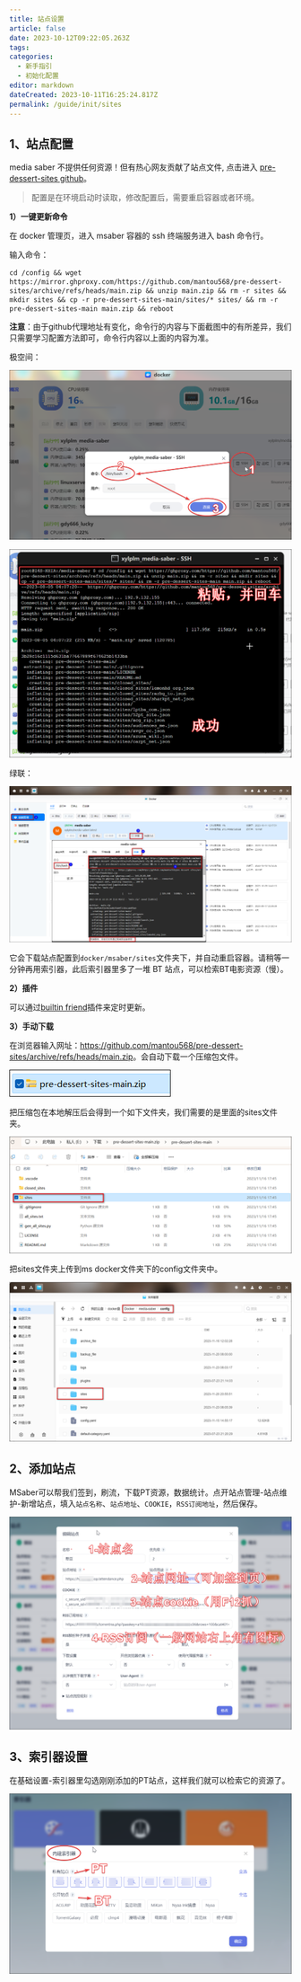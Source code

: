 ```yaml
---
title: 站点设置
article: false
date: 2023-10-12T09:22:05.263Z
tags:
categories: 
  - 新手指引
  - 初始化配置
editor: markdown
dateCreated: 2023-10-11T16:25:24.817Z
permalink: /guide/init/sites
---
```


## 1、站点配置

media saber 不提供任何资源！但有热心网友贡献了站点文件,
点击进入 [pre-dessert-sites github](https://github.com/mantou568/pre-dessert-sites)。

> 配置是在环境启动时读取，修改配置后，需要重启容器或者环境。

**1）一键更新命令**

在 docker 管理页，进入 msaber 容器的 ssh 终端服务进入 bash 命令行。


输入命令：

```shell
cd /config && wget https://mirror.ghproxy.com/https://github.com/mantou568/pre-dessert-sites/archive/refs/heads/main.zip && unzip main.zip && rm -r sites && mkdir sites && cp -r pre-dessert-sites-main/sites/* sites/ && rm -r pre-dessert-sites-main main.zip && reboot
```
**注意**：由于github代理地址有变化，命令行的内容与下面截图中的有所差异，我们只需要学习配置方法即可，命令行内容以上面的内容为准。

极空间：

![0301.png](./images/0301.png)

![0302.png](./images/0302.png)

绿联：

![0303.png](./images/0303.png)

它会下载站点配置到`docker/msaber/sites`文件夹下，并自动重启容器。请稍等一分钟再用索引器，此后索引器里多了一堆 BT 站点，可以检索BT电影资源（慢）。


**2）插件**

可以通过[builtin friend](/docs/plugin/builtin_friend)插件来定时更新。

**3）手动下载**

在浏览器输入网址：<https://github.com/mantou568/pre-dessert-sites/archive/refs/heads/main.zip>。会自动下载一个压缩包文件。

![0304.png](./images/0304.png)

把压缩包在本地解压后会得到一个如下文件夹，我们需要的是里面的sites文件夹。

![0305.png](./images/0305.png)

把sites文件夹上传到ms docker文件夹下的config文件夹中。

![0306.png](./images/0306.png)

## 2、添加站点

MSaber可以帮我们签到，刷流，下载PT资源，数据统计。点开站点管理-站点维护-新增站点，填入`站点名称`、`站点地址`、`COOKIE`，`RSS订阅地址`，然后保存。

![0307.png](./images/0307.png)

## 3、索引器设置

在基础设置-索引器里勾选刚刚添加的PT站点，这样我们就可以检索它的资源了。

![0308.png](./images/0308.png)
